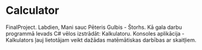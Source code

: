 ﻿# Calculator
FinalProject.
Labdien,
Mani sauc Pēteris Gulbis - Štorhs.
Kā gala darbu programmā Ievads C# vēlos izstrādāt: Kalkulatoru.
Konsoles aplikācija -  Kalkulators ļauj lietotājam veikt dažādas matēmātiskas darbības ar skaitļiem.